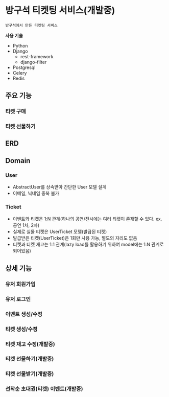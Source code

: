 # 방구석 티켓팅 서비스(개발중)
```text
방구석에서 만든 티켓팅 서비스
```
**사용 기술**
- Python
- Django
  - rest-framework
  - django-filter
- Postgresql
- Celery
- Redis

## 주요 기능
### 티켓 구매
### 티켓 선물하기

## ERD

## Domain
### User
- AbstractUser를 상속받아 간단한 User 모델 설계
- 이메일, 닉네임 중복 불가
### Ticket
- 이벤트와 티켓은 1:N 관계(하나의 공연/전시에는 여러 티켓이 존재할 수 있다. ex. 공연 1차, 2차)
- 실제로 실물 티켓은 UserTicket 모델(발급된 티켓)
- 발급받은 티켓(UserTicket)은 1회만 사용 가능, 별도의 자리도 없음
- 티켓과 티켓 재고는 1:1 관계(lazy load를 활용하기 위하여 model에는 1:N 관계로 되어있음)

## 상세 기능
### 유저 회원가입

### 유저 로그인
### 이벤트 생성/수정
### 티켓 생성/수정
### 티켓 재고 수정(개발중)
### 티켓 선물하기(개발중)
### 티켓 선물받기(개발중)
### 선착순 초대권(티켓) 이벤트(개발중)
